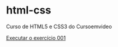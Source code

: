 # html-css
 Curso de HTML5 e CSS3 do Cursoemvideo

<a href="https://nauderick.github.io/html-css/exercicios/ex001/index.html">Executar o exercício 001</a>
